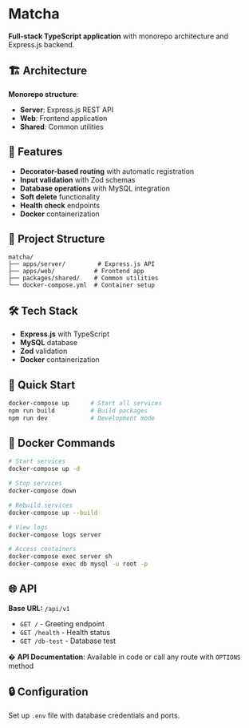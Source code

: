 # Matcha

**Full-stack TypeScript application** with monorepo architecture and Express.js backend.

## 🏗️ Architecture

**Monorepo structure**:

-   **Server**: Express.js REST API
-   **Web**: Frontend application
-   **Shared**: Common utilities

## 🚀 Features

-   **Decorator-based routing** with automatic registration
-   **Input validation** with Zod schemas
-   **Database operations** with MySQL integration
-   **Soft delete** functionality
-   **Health check** endpoints
-   **Docker** containerization

## 📁 Project Structure

```
matcha/
├── apps/server/         # Express.js API
├── apps/web/           # Frontend app
├── packages/shared/    # Common utilities
└── docker-compose.yml  # Container setup
```

## 🛠️ Tech Stack

-   **Express.js** with TypeScript
-   **MySQL** database
-   **Zod** validation
-   **Docker** containerization

## 🔧 Quick Start

```bash
docker-compose up      # Start all services
npm run build          # Build packages
npm run dev            # Development mode
```

## 🐳 Docker Commands

```bash
# Start services
docker-compose up -d

# Stop services
docker-compose down

# Rebuild services
docker-compose up --build

# View logs
docker-compose logs server

# Access containers
docker-compose exec server sh
docker-compose exec db mysql -u root -p
```

## 🌐 API

**Base URL:** `/api/v1`

-   `GET /` - Greeting endpoint
-   `GET /health` - Health status
-   `GET /db-test` - Database test

� **API Documentation**: Available in code or call any route with `OPTIONS` method

## 🔒 Configuration

Set up `.env` file with database credentials and ports.
